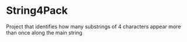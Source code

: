 # String4Pack
Project that identifies how many substrings of 4 characters appear more than once along the main string
